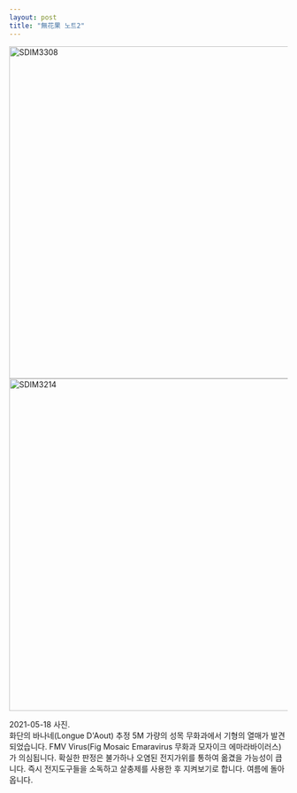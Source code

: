 ```yaml
---
layout: post
title: "無花果 노트2"
---
```


<img width="600px" alt="SDIM3308" src="https://user-images.githubusercontent.com/81041256/131774216-deb17d73-e7b3-41f0-ac0d-ad8e6002202d.jpg">

<img width="600px" alt="SDIM3214" src="https://user-images.githubusercontent.com/81041256/131774237-2f0efa3a-0ee7-425c-8822-8acdfd0089ab.jpg">

2021-05-18 사진. <br/>
화단의 바나네(Longue D'Aout) 추정 5M 가량의 성목 무화과에서 기형의 열매가 발견되었습니다.
FMV Virus(Fig Mosaic Emaravirus 무화과 모자이크 에마라바이러스)가 의심됩니다.
확실한 판정은 불가하나 오염된 전지가위를 통하여 옮겼을 가능성이 큽니다.
즉시 전지도구들을 소독하고 살충제를 사용한 후 지켜보기로 합니다.
여름에 돌아옵니다.
